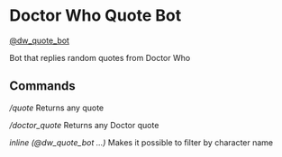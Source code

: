 # Doctor Who Quote Bot

[@dw_quote_bot](https://t.me/@dw_quote_bot)

Bot that replies random quotes from Doctor Who

## Commands

*/quote* Returns any quote

*/doctor_quote* Returns any Doctor quote

*inline (@dw_quote_bot ...)* Makes it possible to filter by character name
